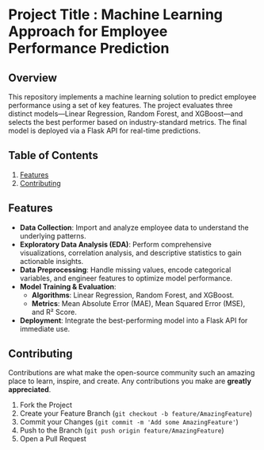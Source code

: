 # Project Title : Machine Learning Approach for Employee Performance Prediction

## Overview
This repository implements a machine learning solution to predict employee performance using a set of key features. The project evaluates three distinct models—Linear Regression, Random Forest, and XGBoost—and selects the best performer based on industry-standard metrics. The final model is deployed via a Flask API for real-time predictions.

## Table of Contents
1. [Features](#features)
2. [Contributing](#contributing)

## Features
- **Data Collection**: Import and analyze employee data to understand the underlying patterns.
- **Exploratory Data Analysis (EDA)**: Perform comprehensive visualizations, correlation analysis, and descriptive statistics to gain actionable insights.
- **Data Preprocessing**: Handle missing values, encode categorical variables, and engineer features to optimize model performance.
- **Model Training & Evaluation**:
  - **Algorithms**: Linear Regression, Random Forest, and XGBoost.
  - **Metrics**: Mean Absolute Error (MAE), Mean Squared Error (MSE), and R² Score.
- **Deployment**: Integrate the best-performing model into a Flask API for immediate use.


## Contributing
Contributions are what make the open-source community such an amazing place to learn, inspire, and create. Any contributions you make are **greatly appreciated**.

1. Fork the Project
2. Create your Feature Branch (`git checkout -b feature/AmazingFeature`)
3. Commit your Changes (`git commit -m 'Add some AmazingFeature'`)
4. Push to the Branch (`git push origin feature/AmazingFeature`)
5. Open a Pull Request


